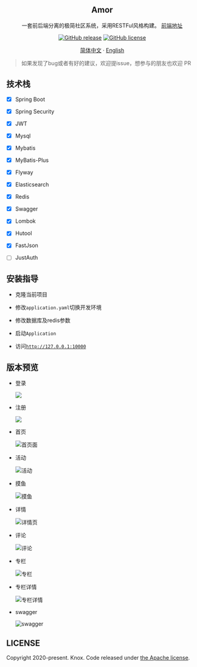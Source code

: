 <div align="center">
    <h2>Amor</h2>
    <p>
        一套前后端分离的极简社区系统，采用RESTFul风格构建。   
        <a href="https://github.com/1020317774/amor.git">前端地址</a>
    </p>
    <p>
        <a href="https://github.com/1020317774/amor/stargazers"><img alt="GitHub release" src="https://img.shields.io/github/release/1020317774/rhapsody-web-admin?style=flat-square"></a>
        <a href="https://github.com/1020317774/amor/blob/main/LICENSE"><img alt="GitHub license" src="https://img.shields.io/github/license/1020317774/rhapsody-web-admin"></a>
    </p>
    <p>
        <a href="./README.md">简体中文</a>
        ·
        <a href="./README_EN.md">English</a>
    </p>
</div>

> 如果发现了bug或者有好的建议，欢迎提issue，想参与的朋友也欢迎 PR

## 技术栈

- [x] Spring Boot
- [x] Spring Security
- [x] JWT
- [x] Mysql
- [x] Mybatis
- [x] MyBatis-Plus
- [x] Flyway
- [x] Elasticsearch
- [x] Redis
- [x] Swagger
- [x] Lombok
- [x] Hutool
- [x] FastJson
- [ ] JustAuth


## 安装指导

- 克隆当前项目

- 修改`application.yaml`切换开发环境

- 修改数据库及redis参数

- 启动`Application`

- 访问[`http://127.0.0.1:10000`](http://127.0.0.1:10000)

## 版本预览
- 登录   
  
  ![](doc/login.png)

- 注册
  
  ![](doc/register.png)
  
- 首页
  
  ![首页面](doc/home.png)

- 活动
  
  ![活动](doc/activity.png)

- 摸鱼
  
  ![摸鱼](doc/moyu.png)

- 详情
  
  ![详情页](doc/topic-detail.png)

- 评论
  
  ![评论](doc/footer.png)

- 专栏
  
  ![专栏](doc/column.png)

- 专栏详情
  
  ![专栏详情](doc/column-detail.png)

- swagger
  
  ![swagger](/doc/swagger.png)



## LICENSE

Copyright 2020-present. Knox. Code released under [the Apache license](LICENSE).
